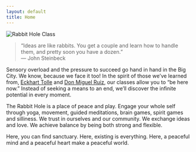 ```yaml
---
layout: default
title: Home
---
```


<aside class="pullout">
    <img src="{{ site.baseurl }}media/class.jpg" alt="Rabbit Hole Class">
</aside>

> <dquo>&ldquo;Ideas are like rabbits. You get a couple and learn how to
> handle them, and pretty soon you have a dozen.&rdquo;</dquo><br>
> &mdash; John Steinbeck

Sensory overload and the pressure to succeed go hand in hand in the Big
City. We know, because we face it too! In the spirit of those we&rsquo;ve
learned from, [Eckhart Tolle][] and [Don Miguel Ruiz][], our classes allow
you to &ldquo;be here now.&rdquo; Instead of seeking a means to an end,
we&rsquo;ll discover the infinite potential in every moment.

The Rabbit Hole is a place of peace and play. Engage your whole self through
yoga, movement, guided meditations, brain games, spirit games and silliness.
We trust in ourselves and our community. We exchange ideas and love. We
achieve balance by being both strong and flexible.

Here, you can find sanctuary. Here, existing is everything. Here, a peaceful
mind and a peaceful heart make a peaceful world.

[Eckhart Tolle]: http://www.eckharttolle.com/books/newearth/
[Don Miguel Ruiz]: http://www.miguelruiz.com/about/books/
